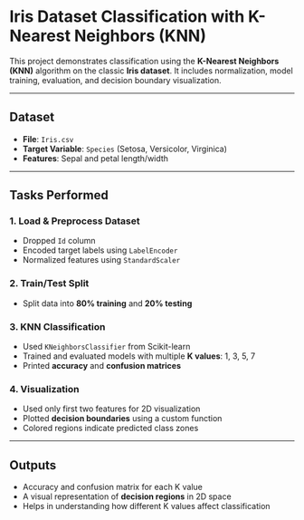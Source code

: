 # Iris Dataset Classification with K-Nearest Neighbors (KNN)

This project demonstrates classification using the **K-Nearest Neighbors (KNN)** algorithm on the classic **Iris dataset**. It includes normalization, model training, evaluation, and decision boundary visualization.

---

## Dataset

- **File**: `Iris.csv`
- **Target Variable**: `Species` (Setosa, Versicolor, Virginica)
- **Features**: Sepal and petal length/width

---

## Tasks Performed

### 1. Load & Preprocess Dataset
- Dropped `Id` column
- Encoded target labels using `LabelEncoder`
- Normalized features using `StandardScaler`

### 2. Train/Test Split
- Split data into **80% training** and **20% testing**

### 3. KNN Classification
- Used `KNeighborsClassifier` from Scikit-learn
- Trained and evaluated models with multiple **K values**: 1, 3, 5, 7
- Printed **accuracy** and **confusion matrices**

### 4. Visualization
- Used only first two features for 2D visualization
- Plotted **decision boundaries** using a custom function
- Colored regions indicate predicted class zones

---

## Outputs

- Accuracy and confusion matrix for each K value
- A visual representation of **decision regions** in 2D space
- Helps in understanding how different K values affect classification
